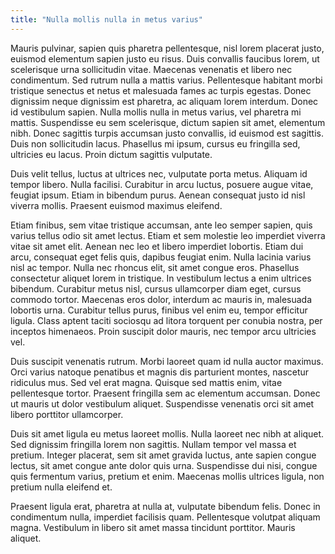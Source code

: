 ```yaml
---
title: "Nulla mollis nulla in metus varius"
---
```


Mauris pulvinar, sapien quis pharetra pellentesque, nisl lorem placerat justo, euismod elementum sapien justo eu risus. Duis convallis faucibus lorem, ut scelerisque urna sollicitudin vitae. <!--more--> Maecenas venenatis et libero nec condimentum. Sed rutrum nulla a mattis varius. Pellentesque habitant morbi tristique senectus et netus et malesuada fames ac turpis egestas. Donec dignissim neque dignissim est pharetra, ac aliquam lorem interdum. Donec id vestibulum sapien. Nulla mollis nulla in metus varius, vel pharetra mi mattis. Suspendisse eu sem scelerisque, dictum sapien sit amet, elementum nibh. Donec sagittis turpis accumsan justo convallis, id euismod est sagittis. Duis non sollicitudin lacus. Phasellus mi ipsum, cursus eu fringilla sed, ultricies eu lacus. Proin dictum sagittis vulputate.

Duis velit tellus, luctus at ultrices nec, vulputate porta metus. Aliquam id tempor libero. Nulla facilisi. Curabitur in arcu luctus, posuere augue vitae, feugiat ipsum. Etiam in bibendum purus. Aenean consequat justo id nisl viverra mollis. Praesent euismod maximus eleifend.

Etiam finibus, sem vitae tristique accumsan, ante leo semper sapien, quis varius tellus odio sit amet lectus. Etiam et sem molestie leo imperdiet viverra vitae sit amet elit. Aenean nec leo et libero imperdiet lobortis. Etiam dui arcu, consequat eget felis quis, dapibus feugiat enim. Nulla lacinia varius nisl ac tempor. Nulla nec rhoncus elit, sit amet congue eros. Phasellus consectetur aliquet lorem in tristique. In vestibulum lectus a enim ultrices bibendum. Curabitur metus nisl, cursus ullamcorper diam eget, cursus commodo tortor. Maecenas eros dolor, interdum ac mauris in, malesuada lobortis urna. Curabitur tellus purus, finibus vel enim eu, tempor efficitur ligula. Class aptent taciti sociosqu ad litora torquent per conubia nostra, per inceptos himenaeos. Proin suscipit dolor mauris, nec tempor arcu ultricies vel.

Duis suscipit venenatis rutrum. Morbi laoreet quam id nulla auctor maximus. Orci varius natoque penatibus et magnis dis parturient montes, nascetur ridiculus mus. Sed vel erat magna. Quisque sed mattis enim, vitae pellentesque tortor. Praesent fringilla sem ac elementum accumsan. Donec ut mauris ut dolor vestibulum aliquet. Suspendisse venenatis orci sit amet libero porttitor ullamcorper.

Duis sit amet ligula eu metus laoreet mollis. Nulla laoreet nec nibh at aliquet. Sed dignissim fringilla lorem non sagittis. Nullam tempor vel massa et pretium. Integer placerat, sem sit amet gravida luctus, ante sapien congue lectus, sit amet congue ante dolor quis urna. Suspendisse dui nisi, congue quis fermentum varius, pretium et enim. Maecenas mollis ultrices ligula, non pretium nulla eleifend et.

Praesent ligula erat, pharetra at nulla at, vulputate bibendum felis. Donec in condimentum nulla, imperdiet facilisis quam. Pellentesque volutpat aliquam magna. Vestibulum in libero sit amet massa tincidunt porttitor. Mauris aliquet.
